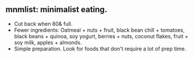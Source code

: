 ## mnmlist: minimalist eating.

- Cut back when 80& full.
- Fewer ingredients: Oatmeal + nuts + fruit, black bean chill + tomatoes, black beans + quinoa, soy yogurt, berries + nuts, coconut flakes, fruit + soy milk, apples + almonds.
- Simple preparation. Look for foods that don't require a lot of prep time.
